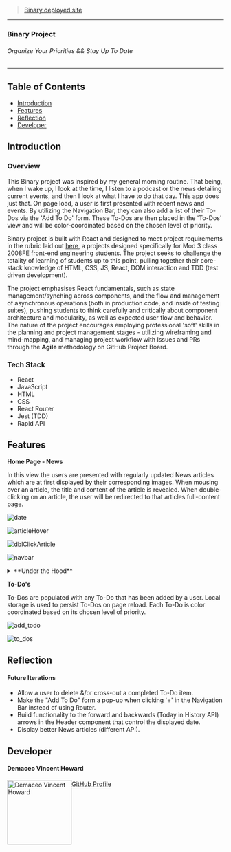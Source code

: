 >[Binary deployed site](https://binary0101.herokuapp.com/)

---

### Binary Project
###### Organize Your Priorities && Stay Up To Date

---


## Table of Contents
* [Introduction](#introduction)
* [Features](#features)
* [Reflection](#reflection)
* [Developer](#developer)


## Introduction

### Overview
This Binary project was inspired by my general morning routine. That being, when I wake up, I look at the time, I listen to a podcast or the news detailing current events, and then I look at what I have to do that day. This app does just that. On page load, a user is first presented with recent news and events. By utilizing the Navigation Bar, they can also add a list of their To-Dos via the 'Add To Do' form. These To-Dos are then placed in the 'To-Dos' view and will be color-coordinated based on the chosen level of priority.

Binary project is built with React and designed to meet project requirements in the rubric laid out [here](https://frontend.turing.io/projects/module-3/binary-challenge.html), a projects designed specifically for Mod 3 class 2008FE front-end engineering students. The project seeks to challenge the totality of learning of students up to this point, pulling together their core-stack knowledge of HTML, CSS, JS, React, DOM interaction and TDD (test driven development).

The project emphasises React fundamentals, such as state management/synching across components, and the flow and management of asynchronous operations (both in production code, and inside of testing suites), pushing students to think carefully and critically about component architecture and modularity, as well as expected user flow and behavior. The nature of the project encourages employing professional 'soft' skills in the planning and project management stages - utilizing wireframing and mind-mapping, and managing project workflow with Issues and PRs through the **Agile** methodology on GitHub Project Board.

### Tech Stack
* React
* JavaScript
* HTML
* CSS
* React Router
* Jest (TDD)
* Rapid API

## Features 


**Home Page - News**

In this view the users are presented with regularly updated News articles which are at first displayed by their corresponding images. When mousing over an article, the title and content of the article is revealed. When double-clicking on an article, the user will be redirected to that articles full-content page.

![date](https://media.giphy.com/media/p8PAhD8EAuZPhUuVsR/giphy.gif)

![articleHover](https://media.giphy.com/media/oqH7sRn4L1Xqxv4nLo/giphy.gif)

![dblClickArticle](https://media.giphy.com/media/gymGs6sKFnDBqO7fXo/giphy.gif)

![navbar](https://media.giphy.com/media/31meY80DVpJYkJEZoa/giphy.gif)



<details>
  <summary>**Under the Hood**</summary>

---

The Homepage, which displays the News, is housed in the React `<App />` component.
  
With normal functionality, what ends up rendering on the homepage inside of `<App>` are two additional components.

```
<Header />       // Is always visible
<NavBar />      // Is always visible

```
---
</details>


**To-Do's**

To-Dos are populated with any To-Do that has been added by a user. Local storage is used to persist To-Dos on page reload. Each To-Do is color coordinated based on its chosen level of priority.


![add_todo](https://media.giphy.com/media/cPU10copwpPBuBLv2l/giphy.gif)

![to_dos](https://media.giphy.com/media/GvAXClsXEPfdfyyuLV/giphy.gif)


## Reflection

#### Future Iterations

* Allow a user to delete &/or cross-out a completed To-Do item.
* Make the "Add To Do" form a pop-up when clicking '+' in the Navigation Bar instead of using Router.
* Build functionality to the forward and backwards (Today in History API) arrows in the Header component that control the displayed date.
* Display better News articles (different API).

## Developer

<h4>Demaceo Vincent Howard</h4>
<img src="https://avatars2.githubusercontent.com/u/62954974?s=400&u=b246587c21877b7fe4a4972e89ec98677d5c29d6&v=4" alt="Demaceo Vincent Howard"
 width="150" height="auto" style="float: left" />

[GitHub Profile](https://github.com/demaceo)

